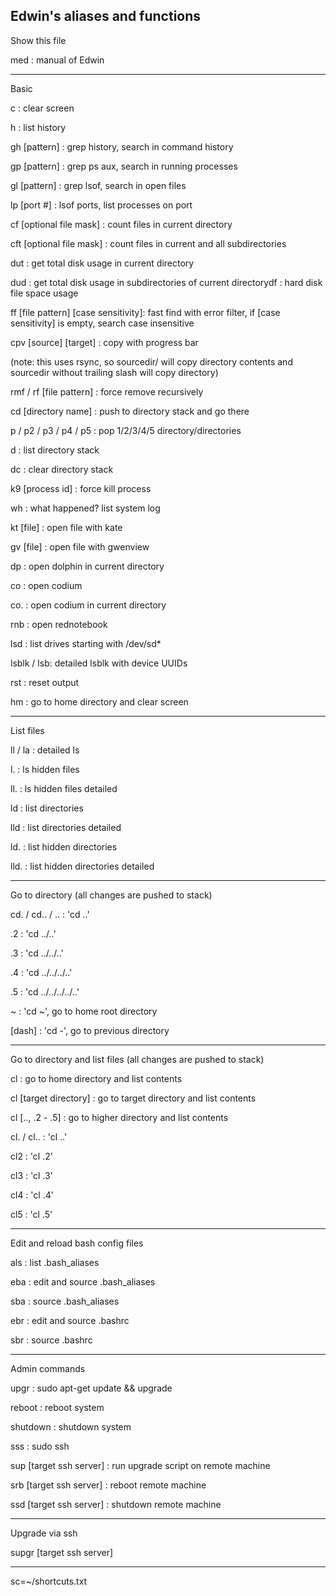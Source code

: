 Edwin's aliases and functions
--------------------------------------
Show this file

med : manual of Edwin

--------------------------------------
Basic

c : clear screen

h : list history

gh [pattern] : grep history, search in command history

gp [pattern] : grep ps aux, search in running processes

gl [pattern] : grep lsof, search in open files

lp [port #] : lsof ports, list processes on port

cf [optional file mask] : count files in current directory

cft [optional file mask] : count files in current and all subdirectories

dut : get total disk usage in current directory

dud : get total disk usage in subdirectories of current directorydf : hard disk file space usage

ff [file pattern] [case sensitivity]: fast find with error filter, if [case sensitivity] is empty, search case insensitive

cpv [source] [target] : copy with progress bar

(note: this uses rsync, so sourcedir/ will copy directory contents and sourcedir without trailing slash will copy directory)

rmf / rf [file pattern] : force remove recursively

cd [directory name] : push to directory stack and go there

p / p2 / p3 / p4 / p5 : pop 1/2/3/4/5 directory/directories

d : list directory stack

dc : clear directory stack

k9 [process id] : force kill process

wh : what happened? list system log

kt [file] : open file with kate

gv [file] : open file with gwenview

dp : open dolphin in current directory

co : open codium

co. : open codium in current directory

rnb : open rednotebook

lsd : list drives starting with /dev/sd*

lsblk / lsb: detailed lsblk with device UUIDs

rst : reset output

hm : go to home directory and clear screen

--------------------------------------
List files

ll / la : detailed ls

l. : ls hidden files

ll. : ls hidden files detailed

ld : list directories

lld : list directories detailed

ld. : list hidden directories

lld. : list hidden directories detailed

--------------------------------------
Go to directory (all changes are pushed to stack)

cd. / cd.. / .. : 'cd ..'

.2 : 'cd ../..'

.3 : 'cd ../../..'

.4 : 'cd ../../../..'

.5 : 'cd ../../../../..'

~ : 'cd ~', go to home root directory

[dash] : 'cd -', go to previous directory

--------------------------------------
Go to directory and list files (all changes are pushed to stack)

cl : go to home directory and list contents

cl [target directory] : go to target directory and list contents

cl [.., .2 - .5] : go to higher directory and list contents

cl. / cl.. : 'cl ..'

cl2 : 'cl .2'

cl3 : 'cl .3'

cl4 : 'cl .4'

cl5 : 'cl .5'

--------------------------------------
Edit and reload bash config files

als : list .bash_aliases

eba : edit and source .bash_aliases

sba : source .bash_aliases

ebr : edit and source .bashrc

sbr : source .bashrc

--------------------------------------
Admin commands

upgr : sudo apt-get update && upgrade

reboot : reboot system

shutdown : shutdown system

sss : sudo ssh

sup [target ssh server] : run upgrade script on remote machine

srb [target ssh server] : reboot remote machine 

ssd [target ssh server] : shutdown remote machine

--------------------------------------
Upgrade via ssh

supgr [target ssh server]

--------------------------------------
sc=~/shortcuts.txt


